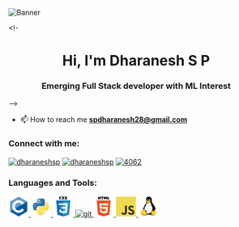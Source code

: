   ![Banner](https://user-images.githubusercontent.com/112754335/225914032-81c09ea0-83d2-4531-b492-6b8217b7d03e.gif)

<!-
<h1 align="center">Hi, I'm Dharanesh S P</h1>
<h3 align="center">Emerging Full Stack developer with ML Interest</h3>
-->
<!--<p align="left"> <img src="https://komarev.com/ghpvc/?username=dharaneshsp&label=Profile%20views&color=0e75b6&style=flat" alt="dharaneshsp" /> </p>
-->
 
- 📫 How to reach me **spdharanesh28@gmail.com**

<h3 align="left">Connect with me:</h3>
<p align="left">
<a href="https://linkedin.com/in/dharaneshsp" target="blank"><img align="center" src="https://raw.githubusercontent.com/rahuldkjain/github-profile-readme-generator/master/src/images/icons/Social/linked-in-alt.svg" alt="dharaneshsp" height="30" width="40" /></a>
<a href="https://instagram.com/spdharanesh" target="blank"><img align="center" src="https://raw.githubusercontent.com/rahuldkjain/github-profile-readme-generator/master/src/images/icons/Social/instagram.svg" alt="dharaneshsp" height="30" width="40" /></a>
<a href="https://discord.gg/sBCjhG4R" target="blank"><img align="center" src="https://raw.githubusercontent.com/rahuldkjain/github-profile-readme-generator/master/src/images/icons/Social/discord.svg" alt="4062" height="30" width="40" /></a>
</p>

<h3 align="left">Languages and Tools:</h3>
<p align="left"> <a href="https://www.cprogramming.com/" target="_blank" rel="noreferrer"> <img src="https://raw.githubusercontent.com/devicons/devicon/master/icons/c/c-original.svg" alt="c" width="40" height="40"/> </a> <a href="https://www.python.org" target="_blank" rel="noreferrer"> <img src="https://raw.githubusercontent.com/devicons/devicon/master/icons/python/python-original.svg" alt="python" width="40" height="40"/> </a><a href="https://www.w3schools.com/css/" target="_blank" rel="noreferrer"> <img src="https://raw.githubusercontent.com/devicons/devicon/master/icons/css3/css3-original-wordmark.svg" alt="css3" width="40" height="40"/> </a> <a href="https://git-scm.com/" target="_blank" rel="noreferrer"> <img src="https://www.vectorlogo.zone/logos/git-scm/git-scm-icon.svg" alt="git" width="40" height="40"/> </a> <a href="https://www.w3.org/html/" target="_blank" rel="noreferrer"> <img src="https://raw.githubusercontent.com/devicons/devicon/master/icons/html5/html5-original-wordmark.svg" alt="html5" width="40" height="40"/> </a> <a href="https://developer.mozilla.org/en-US/docs/Web/JavaScript" target="_blank" rel="noreferrer"> <img src="https://raw.githubusercontent.com/devicons/devicon/master/icons/javascript/javascript-original.svg" alt="javascript" width="40" height="40"/> </a> <a href="https://www.linux.org/" target="_blank" rel="noreferrer"> <img src="https://raw.githubusercontent.com/devicons/devicon/master/icons/linux/linux-original.svg" alt="linux" width="40" height="40"/> </a>  </p>
<!--
![](https://github-readme-stats.vercel.app/api?username=DharaneshSP&theme=dark&hide_border=true&include_all_commits=false&count_private=false)<br/>
![](https://github-readme-stats.vercel.app/api/top-langs/?username=DharaneshSP&theme=dark&hide_border=true&include_all_commits=false&count_private=false&layout=compact)<br/>
![](https://github-readme-streak-stats.herokuapp.com/?user=DharaneshSP&theme=dark&hide_border=true)
-->

<!--

<p><img align="left" style="margin-bottom:15px;" src="https://github-readme-stats.vercel.app/api/top-langs?username=dharaneshsp&show_icons=true&locale=en&layout=compact" alt="dharaneshsp" /></p>

<p>&nbsp;<img align="center" src="https://github-readme-stats.vercel.app/api?username=dharaneshsp&show_icons=true&locale=en" alt="dharaneshsp" /></p>

<p><img align="center" src="https://github-readme-streak-stats.herokuapp.com/?user=dharaneshsp&" alt="dharaneshsp" /></p>
-->
